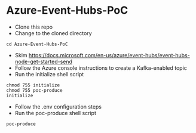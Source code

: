 # Azure-Event-Hubs-PoC

* Clone this repo
* Change to the cloned directory
```
cd Azure-Event-Hubs-PoC
```
* Skim https://docs.microsoft.com/en-us/azure/event-hubs/event-hubs-node-get-started-send
* Follow the Azure console instructions to create a Kafka-enabled topic
* Run the initialize shell script
```shell
chmod 755 initialize
chmod 755 poc-produce
initialize
```
* Follow the .env configuration steps
* Run the poc-produce shell script
```shell
poc-produce
```
